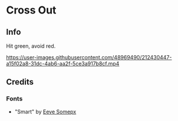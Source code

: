 # Cross Out

## Info
Hit green, avoid red. 

https://user-images.githubusercontent.com/48969490/212430447-a15f02a8-31dc-4ab6-aa2f-5ce3a917b8cf.mp4

## Credits

### Fonts
- "Smart" by [Eeve Somepx](https://twitter.com/somepx)



